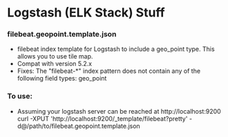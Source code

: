 # Logstash (ELK Stack) Stuff

### filebeat.geopoint.template.json
 - filebeat index template for Logstash to include a geo_point type.  This allows you to use tile map.
 - Compat with version 5.2.x
 - Fixes: The "filebeat-*" index pattern does not contain any of the following field types: geo_point

### To use:

- Assuming your logstash server can be reached at http://localhost:9200 
  curl -XPUT 'http://localhost:9200/_template/filebeat?pretty' -d@/path/to/filebeat.geopoint.template.json

